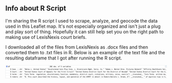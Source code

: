 ## Info about R Script

I'm sharing the R script I used to scrape, analyze, and geocode the data used in this Leaflet map. It's not especially organized and isn't just a plug and play sort of thing. Hopefully it can still help set you on the right path to making use of LexisNexis court briefs.

I downloaded all of the files from LexisNexis as .docx files and then converted them to .txt files in R. Below is an example of the text file and the resulting dataframe that I got after running the R script.

![Example Dataframe](https://github.com/klausmayr/weinberg-legacy/blob/main/r-script/example-dataframe-summary.png?raw=true)
